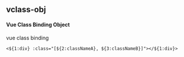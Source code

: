 ## vclass-obj
#### Vue Class Binding Object
vue class binding
```
<${1:div} :class="[${2:classNameA}, ${3:classNameB}]"></${1:div}>
```